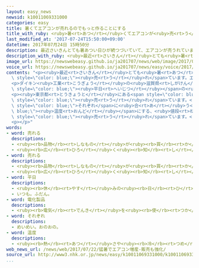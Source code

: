 ```yaml
---
layout: easy_news
newsid: k10011069331000
categories: easy
title: 暑くてエアコンが売れるのでもっと作ることにする
title_with_ruby: <ruby>暑<rt>あつ</rt></ruby>くてエアコンが<ruby>売<rt>う</rt></ruby>れるのでもっと<ruby>作<rt>つく</rt></ruby>ることにする
last_modified_at: '2017-07-24T15:50:00+09:00'
datetime: 2017年07月24日 15時50分
description: 最近さいきんとても暑あつい日ひが続つづいていて、エアコンが売うれています。
description_with_ruby: <ruby>最近<rt>さいきん</rt></ruby>とても<ruby>暑<rt>あつ</rt></ruby>い<ruby>日<rt>ひ</rt></ruby>が<ruby>続<rt>つづ</rt></ruby>いていて、エアコンが<ruby>売<rt>う</rt></ruby>れています。
image_url: https://newswebeasy.github.io/ja201707/news/web/image/2017/07/24/k10011069331000.jpg
voice_url: https://newswebeasy.github.io/ja201707/news/easy/voice/2017/07/24/k10011069331000.mp3
contents: "<p><ruby>最近<rt>さいきん</rt></ruby>とても<ruby>暑<rt>あつ</rt></ruby>い<ruby>日<rt>ひ</rt></ruby>が<ruby>続<rt>つづ</rt></ruby>いていて、エアコンが<span\
  \ style=\"color: blue;\"><ruby>売<rt>う</rt></ruby>れ</span>ています。エアコンの<ruby>会社<rt>かいしゃ</rt></ruby>や<ruby>店<rt>みせ</rt></ruby>は、エアコンをもっとたくさん<ruby>作<rt>つく</rt></ruby>って<ruby>売<rt>う</rt></ruby>りたいと<ruby>考<rt>かんが</rt></ruby>えています。</p>\n\
  <p>ダイキン<ruby>工業<rt>こうぎょう</rt></ruby>の<ruby>滋賀県<rt>しがけん</rt></ruby>にある<ruby>工場<rt>こうじょう</rt></ruby>では、<ruby>去年<rt>きょねん</rt></ruby>より１０％ぐらい<ruby>多<rt>おお</rt></ruby>くエアコンを<ruby>作<rt>つく</rt></ruby>っています。<ruby>会社<rt>かいしゃ</rt></ruby>は、これからも<ruby>暑<rt>あつ</rt></ruby>い<ruby>日<rt>ひ</rt></ruby>が<ruby>続<rt>つづ</rt></ruby>きそうなので、<span\
  \ style=\"color: blue;\"><ruby>平日<rt>へいじつ</rt></ruby></span>の<ruby>昼<rt>ひる</rt></ruby>と<ruby>夜<rt>よる</rt></ruby>だけではなくて、<ruby>休<rt>やす</rt></ruby>みの<ruby>日<rt>ひ</rt></ruby>もエアコンを<ruby>作<rt>つく</rt></ruby>ることを<ruby>考<rt>かんが</rt></ruby>えています。</p>\n\
  <p><ruby>東京都<rt>とうきょうと</rt></ruby>にある<span style=\"color: blue;\"><ruby>電化製品<rt>でんかせいひん</rt></ruby></span>を<ruby>売<rt>う</rt></ruby>る<ruby>店<rt>みせ</rt></ruby>では、エアコンの<ruby>売<rt>う</rt></ruby>り<ruby>場<rt>ば</rt></ruby>を<ruby>大<rt>おお</rt></ruby>きくしました。<ruby>店<rt>みせ</rt></ruby>によると、<ruby>今月<rt>こんげつ</rt></ruby>はエアコンが<ruby>去年<rt>きょねん</rt></ruby>の１．６<ruby>倍<rt>ばい</rt></ruby><span\
  \ style=\"color: blue;\"><ruby>売<rt>う</rt></ruby>れ</span>ています。<ruby>今年<rt>ことし</rt></ruby>は、<ruby>部屋<rt>へや</rt></ruby>にいる<ruby>人<rt>ひと</rt></ruby><span\
  \ style=\"color: blue;\">それぞれ</span>に<ruby>合<rt>あ</rt></ruby>う<span style=\"color:\
  \ blue;\"><ruby>温度<rt>おんど</rt></ruby></span>にする、<ruby>値段<rt>ねだん</rt></ruby>が<ruby>高<rt>たか</rt></ruby>いエアコンが<span\
  \ style=\"color: blue;\"><ruby>売<rt>う</rt></ruby>れ</span>ています。<ruby>店<rt>みせ</rt></ruby>の<ruby>人<rt>ひと</rt></ruby>は「<ruby>今<rt>いま</rt></ruby>までエアコンがなかった<ruby>子<rt>こ</rt></ruby>どもの<ruby>部屋<rt>へや</rt></ruby>などに<ruby>買<rt>か</rt></ruby>う<ruby>人<rt>ひと</rt></ruby>が<ruby>多<rt>おお</rt></ruby>いです」と<ruby>話<rt>はな</rt></ruby>しています。</p>\n\
  <p></p>"
words:
- word: 売れる
  descriptions:
  - <ruby><rb>品物</rb><rt>しなもの</rt></ruby>が<ruby><rb>買</rb><rt>か</rt></ruby>われる。
  - <ruby><rb>広</rb><rt>ひろ</rt></ruby>く<ruby><rb>知</rb><rt>し</rt></ruby>られる。
- word: 売れる
  descriptions:
  - <ruby><rb>品物</rb><rt>しなもの</rt></ruby>が<ruby><rb>買</rb><rt>か</rt></ruby>われる。
  - <ruby><rb>広</rb><rt>ひろ</rt></ruby>く<ruby><rb>知</rb><rt>し</rt></ruby>られる。
- word: 平日
  descriptions:
  - <ruby><rb>休</rb><rt>やす</rt></ruby>みの<ruby><rb>日</rb><rt>ひ</rt></ruby>でも<ruby><rb>祝日</rb><rt>しゅくじつ</rt></ruby>でもない<ruby><rb>日</rb><rt>ひ</rt></ruby>。ふつうの<ruby><rb>日</rb><rt>ひ</rt></ruby>。
  - いつも。ふだん。
- word: 電化製品
  descriptions:
  - <ruby><rb>電気</rb><rt>でんき</rt></ruby>を<ruby><rb>使</rb><rt>つか</rt></ruby>って、はたらかせる<ruby><rb>機械</rb><rt>きかい</rt></ruby>。<ruby><rb>電気冷蔵庫</rb><rt>でんきれいぞうこ</rt></ruby>・<ruby><rb>電気洗濯機</rb><rt>でんきせんたくき</rt></ruby>など。
- word: それぞれ
  descriptions:
  - めいめい。おのおの。
- word: 温度
  descriptions:
  - <ruby><rb>熱</rb><rt>あつ</rt></ruby>さや<ruby><rb>冷</rb><rt>つめ</rt></ruby>たさの<ruby><rb>度合</rb><rt>どあ</rt></ruby>いを<ruby><rb>数字</rb><rt>すうじ</rt></ruby>で<ruby><rb>表</rb><rt>あらわ</rt></ruby>したもの。
web_news_url: /news/web/2017/07/22/猛暑でエアコン増産-販売も強化/
source_url: http://www3.nhk.or.jp/news/easy/k10011069331000/k10011069331000.html
...
```

